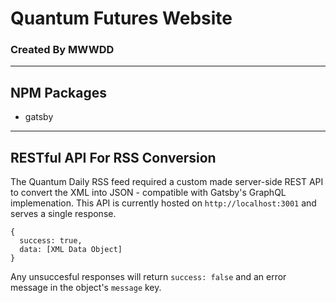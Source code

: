 # Quantum Futures Website

### Created By MWWDD

---

## NPM Packages

- gatsby

---

## RESTful API For RSS Conversion

The Quantum Daily RSS feed required a custom made server-side REST API to convert the XML into JSON - compatible with Gatsby's GraphQL implemenation. This API is currently hosted on `http://localhost:3001` and serves a single response.

```
{
  success: true,
  data: [XML Data Object]
}
```

Any unsuccesful responses will return `success: false` and an error message in the object's `message` key.
